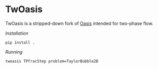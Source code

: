 TwOasis
=====

TwOasis is a stripped-down fork of [Oasis](https://github.com/mikaem/Oasis) intended for two-phase flow.

*Installation*
```
pip install .
```

*Running*
```
twoasis TPfracStep problem=TaylorBubble2D
```
